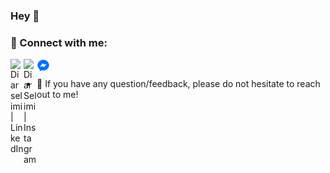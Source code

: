 [1.1]: http://i.imgur.com/tXSoThF.png (twitter icon with padding)
[1.2]: https://www.iconfinder.com/icons/317725/linkedin_social_icon (linkedin)

### Hey 👋

### 🤝 Connect with me:

<a href="https://www.linkedin.com/in/diarselimi/"><img align="left" src="https://raw.githubusercontent.com/yushi1007/yushi1007/main/images/linkedin.svg" alt="Diar selimi | LinkedIn" width="21px"/></a>
<a href="https://instagram.com/diarselimi"><img align="left" src="https://raw.githubusercontent.com/yushi1007/yushi1007/main/images/instagram.svg" alt="Diar Selimi| Instagram" width="21px"/></a>
<a href="https://facebook.com/diarselimi92/"><img align="left" src="https://raw.githubusercontent.com/Diarselimi/resources/main/fb_messenger_logo.svg" alt="Diar selimi | Facebook" width="21px"/></a>
</br>
- 💬 If you have any question/feedback, please do not hesitate to reach out to me!

